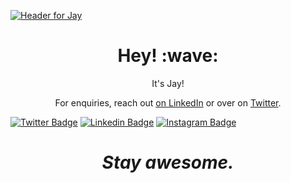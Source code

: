 [![Header for Jay](https://jaygidwitz.github.io/jaygidwitz/images/1.svg)](https://linkedin.com/in/jaygidwitz)
<h1 align='center'> Hey! :wave:</h1>
<p align='center'>
It's Jay!
</p>
<p align='center'>For enquiries, reach out <a href="https://linkedin.com/in/jaygidwitz">on LinkedIn</a> or over on <a href="https://twitter.com/jaygidwitz">Twitter</a>.</p>

[![Twitter Badge](https://img.shields.io/badge/-@jaygidwitz-1ca0f1?style=flat-square&labelColor=1ca0f1&logo=twitter&logoColor=white&link=https://twitter.com/jaygidwitz)](https://twitter.com/jaygidwitz) [![Linkedin Badge](https://img.shields.io/badge/-jaygidwitz-blue?style=flat-square&logo=Linkedin&logoColor=white&link=https://www.linkedin.com/in/jaygidwitz/)](https://www.linkedin.com/in/jaygidwitz/) [![Instagram Badge](https://img.shields.io/badge/-jaygidwitz-03a57a?style=flat-square&labelColor=222222&color=222222&logo=Instagram&link=https://instagram.com/jaygidwitz/)](https://instagram.com/jaygidwitz)

<h1 align='center'><i>Stay awesome.</i></h1>
